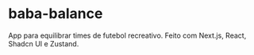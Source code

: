 # baba-balance
App para equilibrar times de futebol recreativo. Feito com Next.js, React, Shadcn UI e Zustand.
